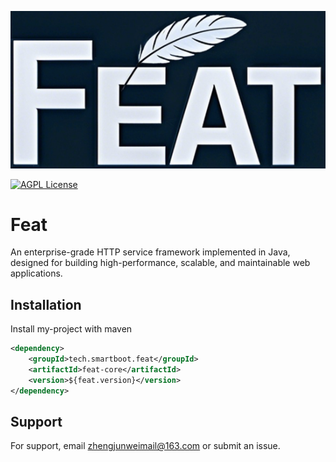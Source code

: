 
![Logo](logo.png)


[![AGPL License](https://img.shields.io/badge/license-AGPL-blue.svg)](http://www.gnu.org/licenses/agpl-3.0)


# Feat

An enterprise-grade HTTP service framework implemented in Java, designed for building high-performance, scalable, and maintainable web applications.

[//]: # (## Demo)

[//]: # (Insert gif or link to demo)


[//]: # (## Documentation)

[//]: # ()
[//]: # ([Documentation]&#40;https://smartboot.tech/feat&#41;)


[//]: # (## Features)

[//]: # ()
[//]: # (- Light/dark mode toggle)

[//]: # (- Live previews)

[//]: # (- Fullscreen mode)

[//]: # (- Cross platform)


## Installation

Install my-project with maven

```xml
<dependency>
    <groupId>tech.smartboot.feat</groupId>
    <artifactId>feat-core</artifactId>
    <version>${feat.version}</version>
</dependency>
```

[//]: # (## FAQ)

[//]: # ()
[//]: # (#### Question 1)

[//]: # ()
[//]: # (Answer 1)

[//]: # ()
[//]: # (#### Question 2)

[//]: # ()
[//]: # (Answer 2)


## Support

For support, email zhengjunweimail@163.com or submit an issue.

